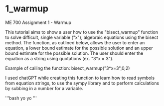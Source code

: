 # 1_warmup
ME 700 Assignment 1 - Warmup 

This tutorial aims to show a user how to use the "bisect_warmup" function to solve difficult, single variable ("x"), algebraic equations using the bisect method. The function, as outlined below, allows the user to enter an equation, a lower bound estimate for the possible solution and an upper bound estimate for the possible solution. The user should enter the equation as a string using quotations (ex. "3*x = 3"). 

Example of calling the function:
bisect_warmup("3*x=3",0,2)

I used chatGPT while creating this function to learn how to read symbols from equation strings, to use the sympy library and to perform calculations by subbing in a number for a variable.

'''bash
yo yo
'''
